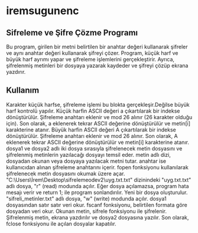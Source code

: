 # iremsugunenc
## Sifreleme ve Şifre Çözme Programı
Bu program, girilen bir metni belirtilen bir anahtar değeri kullanarak şifreler ve aynı anahtar değeri kullanarak şifreyi çözer. Program, küçük harf ve büyük harf ayrımı yapar ve şifreleme işlemlerini gerçekleştirir. Ayrıca, şifrelenmiş metinleri bir dosyaya yazarak kaydeder ve şifreyi çözüp ekrana yazdırır.
## Kullanım
Karakter küçük harfse, şifreleme işlemi bu blokta gerçekleşir.Değilse büyük harf kontrolü yapılır.
Küçük harfin ASCII değeri a  çıkartılarak  bir indekse dönüştürülür. Şifreleme anahtarı eklenir ve mod 26 alınır (26 karakter olduğu için). Son olarak, a eklenerek tekrar ASCII değerine dönüştürülür ve metin[i] karakterine atanır.
Büyük harfin ASCII değeri A  çıkartılarak bir indekse dönüştürülür. Şifreleme anahtarı eklenir ve mod 26 alınır. Son olarak, A eklenerek tekrar ASCII değerine dönüştürülür ve metin[i] karakterine atanır.
dosya1 ve dosya2 adlı iki dosya sırasıyla şifrelenecek metin dosyasını ve şifrelenmiş metinlerin yazılacağı dosyayı temsil eder. metin adlı dizi, dosyadan okunan veya dosyaya yazılacak metni tutar. anahtar ise kullanıcıdan alınan şifreleme anahtarını içerir.
fopen fonksiyonu kullanılarak şifrelenecek metin dosyasını okumak üzere açar. "C:\Users\İrem\Desktop\sifrelemeodev2\uyg.txt.txt" dizinindeki "uyg.txt.txt" adlı dosya, "r" (read) modunda açılır. Eğer dosya açılamazsa, program hata mesajı verir ve return 1; ile program sonlandırılır.
Yeni bir dosya oluşturulur. "sifreli_metinler.txt" adlı dosya, "w" (write) modunda açılır. dosya1 dosyasından satır satır veri okur. fscanf fonksiyonu, belirtilen formata göre dosyadan veri okur.
Okunan metin, sifrele fonksiyonu ile şifrelenir.
Şifrelenmiş metin, ekrana yazdırılır ve dosya2 dosyasına yazılır.
Son olarak, fclose fonksiyonu ile açılan dosyalar kapatılır.
